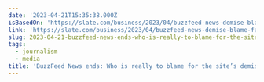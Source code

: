 ```yaml
---
date: '2023-04-21T15:35:38.000Z'
isBasedOn: 'https://slate.com/business/2023/04/buzzfeed-news-demise-blame-facebook.html'
link: 'https://slate.com/business/2023/04/buzzfeed-news-demise-blame-facebook.html'
slug: 2023-04-21-buzzfeed-news-ends-who-is-really-to-blame-for-the-sites-demise
tags:
  - journalism
  - media
title: 'BuzzFeed News ends: Who is really to blame for the site’s demise?'
---
```


